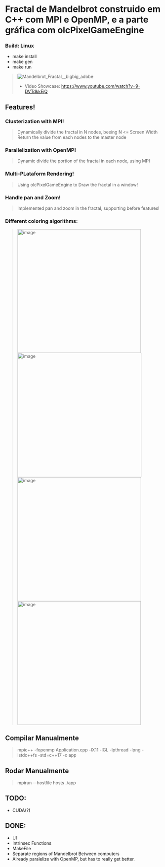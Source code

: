 # Fractal de Mandelbrot construido em C++ com MPI e OpenMP, e a parte gráfica com olcPixelGameEngine

### Build: Linux
 - make install
 - make gen
 - make run

> ![Mandelbrot_Fractal__bigbig_adobe](https://user-images.githubusercontent.com/42661760/171764189-d58f25b9-5090-47b2-baf3-dd0992efab3b.gif)
> - Video Showcase: https://www.youtube.com/watch?v=9-DVTdkkEjQ

## Features!

### Clusterization with MPI!
> Dynamically divide the fractal in N nodes, beeing N <= Screen Width
> Return the value from each nodes to the master node
### Parallelization with OpenMP!
> Dynamic divide the portion of the fractal in each node, using MPI

### Multi-PLataform Rendering!
> Using olcPixelGameEngine to Draw the fractal in a window!
### Handle pan and Zoom!
> Implemented pan and zoom in the fractal, supporting before features!
### Different coloring algorithms:
> <img width="399" alt="image" src="https://user-images.githubusercontent.com/42661760/174455667-a2f3f7c1-568b-43c5-bef0-83225e35b7d7.png">
> <img width="401" alt="image" src="https://user-images.githubusercontent.com/42661760/174455671-e1e14f78-8cbb-4af5-b087-adaeeb5d8b4b.png">
> <img width="400" alt="image" src="https://user-images.githubusercontent.com/42661760/174455681-3162f7fc-3bd3-48ed-b245-c1dc7d482dd9.png">
> <img width="399" alt="image" src="https://user-images.githubusercontent.com/42661760/174455767-94b58546-99e3-4f7e-83fb-34a4e0be868d.png">

## Compilar Manualmente
> mpic++ -fopenmp  Application.cpp -lX11 -lGL -lpthread -lpng -lstdc++fs -std=c++17 -o app

## Rodar Manualmente
> mpirun --hostfile hosts ./app

## TODO:
- CUDA(?)

## DONE:
- UI
- Intrinsec Functions
- MakeFile
- Separate regions of Mandelbrot Between computers
- Already paralelize with OpenMP, but has to really get better.
